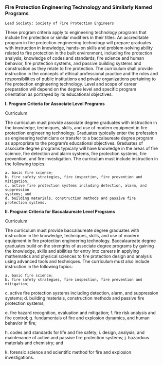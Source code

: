 

### Fire Protection Engineering Technology and Similarly Named Programs

```
Lead Society: Society of Fire Protection Engineers
```
These program criteria apply to engineering technology programs that include fire
protection or similar modifiers in their titles. An accreditable program in fire protection
engineering technology will prepare graduates with instruction in knowledge, hands-on
skills and problem-solving ability related to fire protection in the built environment,
including fire protection analysis, knowledge of codes and standards, fire science and
human behavior, fire protection systems, and passive building systems and
construction as they relate to fire protection. The curriculum shall provide instruction
in the concepts of ethical professional practice and the roles and responsibilities of
public institutions and private organizations pertaining to fire protection engineering
technology. Level and scope of career preparation will depend on the degree level and
specific program orientation as portrayed by its educational objectives.

**I. Program Criteria for Associate Level Programs**

Curriculum

The curriculum must provide associate degree graduates with instruction in the
knowledge, techniques, skills, and use of modern equipment in fire protection
engineering technology. Graduates typically enter the profession as engineering
technicians or transfer to a baccalaureate degree program as appropriate to the
program’s educational objectives. Graduates of associate degree programs typically will
have knowledge in the areas of fire science, fire detection and alarm systems, fire
protection systems, fire prevention, and fire investigation. The curriculum must include
instruction in the following topics:

```
a. basic fire science;
b. fire safety strategies, fire inspection, fire prevention and mitigation;
c. active fire protection systems including detection, alarm, and suppression
systems; and
d. building materials, construction methods and passive fire protection systems.
```
**II. Program Criteria for Baccalaureate Level Programs**

Curriculum

The curriculum must provide baccalaureate degree graduates with instruction in the
knowledge, techniques, skills, and use of modern equipment in fire protection
engineering technology. Baccalaureate degree graduates build on the strengths of
associate degree programs by gaining the knowledge, skills and abilities for entry into
careers in applying mathematics and physical sciences to fire protection design and
analysis using advanced tools and techniques. The curriculum must also include
instruction in the following topics:

```
a. basic fire science;
b. fire safety strategies, fire inspection, fire prevention and mitigation;
```

c. active fire protection systems including detection, alarm, and suppression
systems;
d. building materials, construction methods and passive fire protection systems;

e. fire hazard recognition, evaluation and mitigation;
f. fire risk analysis and fire control;
g. fundamentals of fire and explosion dynamics, and human behavior in fire;

h. codes and standards for life and fire safety;
i. design, analysis, and maintenance of active and passive fire protection systems;
j. hazardous materials and chemistry; and

k. forensic science and scientific method for fire and explosion investigations.